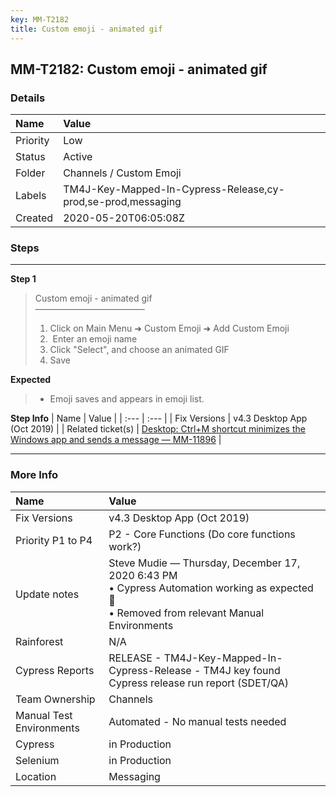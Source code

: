 ```yaml
---
key: MM-T2182
title: Custom emoji - animated gif
---
```


## MM-T2182: Custom emoji - animated gif

### Details

| Name     | Value                                                        |
| :------- | :----------------------------------------------------------- |
| Priority | Low                                                          |
| Status   | Active                                                       |
| Folder   | Channels / Custom Emoji                                      |
| Labels   | TM4J-Key-Mapped-In-Cypress-Release,cy-prod,se-prod,messaging |
| Created  | 2020-05-20T06:05:08Z                                         |

### Steps

<hr/>

**Step 1**

> <article>Custom emoji - animated gif<br>–––––––––––––––––––––––––<ol><li>Click on Main Menu ➜ Custom Emoji ➜ Add Custom Emoji</li><li>&nbsp;Enter an emoji name</li><li>Click "Select", and choose an animated GIF</li><li>Save</li></ol></article>

**Expected**

> <article><ul><li>Emoji saves and appears in emoji list.</li></ul></article>

**Step Info**
| Name | Value |
| :--- | :--- |
| Fix Versions | v4.3 Desktop App (Oct 2019) |
| Related ticket(s) | <a href="https://mattermost.atlassian.net/browse/MM-11896">Desktop: Ctrl+M shortcut minimizes the Windows app and sends a message — MM-11896</a> |

<hr/>

### More Info

| Name                     | Value                                                                                                                                          |
| :----------------------- | :--------------------------------------------------------------------------------------------------------------------------------------------- |
| Fix Versions             | v4.3 Desktop App (Oct 2019)                                                                                                                    |
| Priority P1 to P4        | P2 - Core Functions (Do core functions work?)                                                                                                  |
| Update notes             | Steve Mudie — Thursday, December 17, 2020 6:43 PM<br>• Cypress Automation working as expected 🎉<br>• Removed from relevant Manual Environments |
| Rainforest               | N/A                                                                                                                                            |
| Cypress Reports          | RELEASE - TM4J-Key-Mapped-In-Cypress-Release - TM4J key found Cypress release run report (SDET/QA)                                             |
| Team Ownership           | Channels                                                                                                                                       |
| Manual Test Environments | Automated - No manual tests needed                                                                                                             |
| Cypress                  | in Production                                                                                                                                  |
| Selenium                 | in Production                                                                                                                                  |
| Location                 | Messaging                                                                                                                                      |
